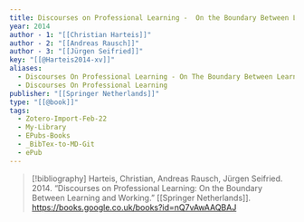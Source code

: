```yaml
---
title: Discourses on Professional Learning -  On the Boundary Between Learning and Working
year: 2014
author - 1: "[[Christian Harteis]]"
author - 2: "[[Andreas Rausch]]"
author - 3: "[[Jürgen Seifried]]"
key: "[[@Harteis2014-xv]]"
aliases:
  - Discourses On Professional Learning - On The Boundary Between Learning And Working
  - Discourses On Professional Learning
publisher: "[[Springer Netherlands]]"
type: "[[@book]]"
tags:
  - Zotero-Import-Feb-22
  - My-Library
  - EPubs-Books
  - _BibTex-to-MD-Git
  - ePub
---
```


> [!bibliography]
> Harteis, Christian, Andreas Rausch, Jürgen Seifried. 2014. “Discourses on Professional Learning: On the Boundary Between Learning and Working.” [[Springer Netherlands]]. https://books.google.co.uk/books?id=nQ7vAwAAQBAJ